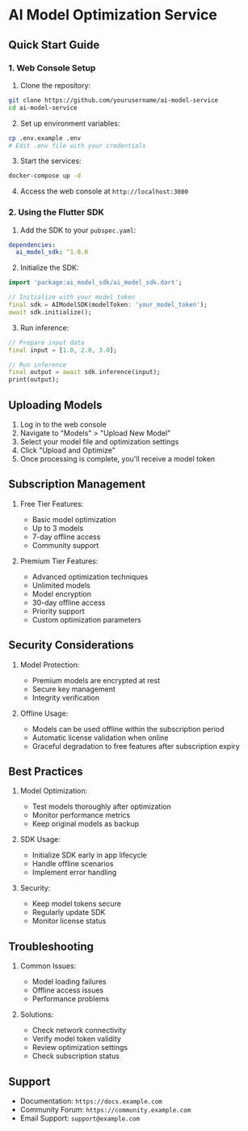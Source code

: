 # AI Model Optimization Service

## Quick Start Guide

### 1. Web Console Setup

1. Clone the repository:
```bash
git clone https://github.com/yourusername/ai-model-service
cd ai-model-service
```

2. Set up environment variables:
```bash
cp .env.example .env
# Edit .env file with your credentials
```

3. Start the services:
```bash
docker-compose up -d
```

4. Access the web console at `http://localhost:3000`

### 2. Using the Flutter SDK

1. Add the SDK to your `pubspec.yaml`:
```yaml
dependencies:
  ai_model_sdk: ^1.0.0
```

2. Initialize the SDK:
```dart
import 'package:ai_model_sdk/ai_model_sdk.dart';

// Initialize with your model token
final sdk = AIModelSDK(modelToken: 'your_model_token');
await sdk.initialize();
```

3. Run inference:
```dart
// Prepare input data
final input = [1.0, 2.0, 3.0];

// Run inference
final output = await sdk.inference(input);
print(output);
```

## Uploading Models

1. Log in to the web console
2. Navigate to "Models" > "Upload New Model"
3. Select your model file and optimization settings
4. Click "Upload and Optimize"
5. Once processing is complete, you'll receive a model token

## Subscription Management

1. Free Tier Features:
   - Basic model optimization
   - Up to 3 models
   - 7-day offline access
   - Community support

2. Premium Tier Features:
   - Advanced optimization techniques
   - Unlimited models
   - Model encryption
   - 30-day offline access
   - Priority support
   - Custom optimization parameters

## Security Considerations

1. Model Protection:
   - Premium models are encrypted at rest
   - Secure key management
   - Integrity verification

2. Offline Usage:
   - Models can be used offline within the subscription period
   - Automatic license validation when online
   - Graceful degradation to free features after subscription expiry

## Best Practices

1. Model Optimization:
   - Test models thoroughly after optimization
   - Monitor performance metrics
   - Keep original models as backup

2. SDK Usage:
   - Initialize SDK early in app lifecycle
   - Handle offline scenarios
   - Implement error handling

3. Security:
   - Keep model tokens secure
   - Regularly update SDK
   - Monitor license status

## Troubleshooting

1. Common Issues:
   - Model loading failures
   - Offline access issues
   - Performance problems

2. Solutions:
   - Check network connectivity
   - Verify model token validity
   - Review optimization settings
   - Check subscription status

## Support

- Documentation: `https://docs.example.com`
- Community Forum: `https://community.example.com`
- Email Support: `support@example.com`